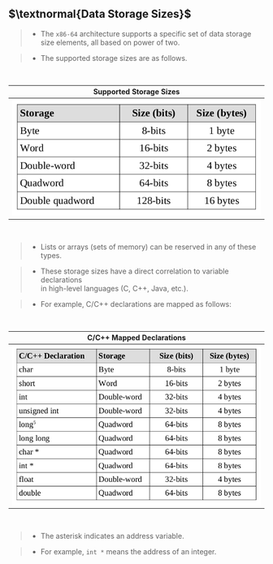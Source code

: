 ## $\textnormal{Data Storage Sizes}$

> - The `x86-64` architecture supports a specific set of data storage <br />
    size elements, all based on power of two.

> - The supported storage sizes are as follows.

<br />

| Supported Storage Sizes |
| ----------------------- |
| ![Supported Storage Sizes](./images/01-supported-storage-sizes.png) |

<br />

> - Lists or arrays (sets of memory) can be reserved in any of these types.

> - These storage sizes have a direct correlation to variable declarations <br />
    in high-level languages (C, C++, Java, etc.).

> - For example, C/C++ declarations are mapped as follows:

<br />

| C/C++ Mapped Declarations |
| ------------------------- |
| ![C/C++ Mapped Declarations](./images/02-c-cpp-declarations-mapped.png) |

<br />

> - The asterisk indicates an address variable.

> - For example, `int *` means the address of an integer.
